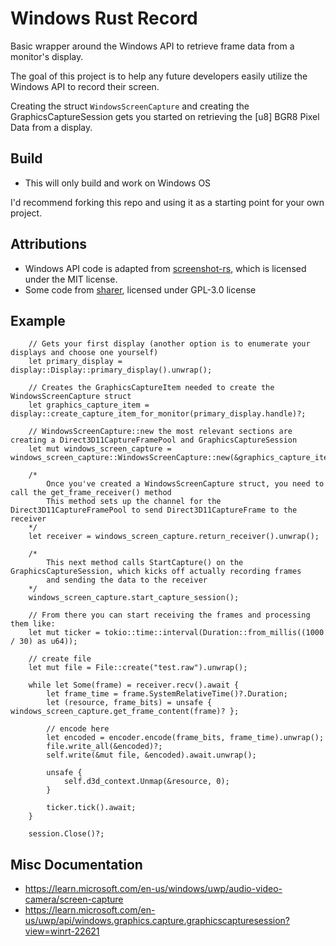 # Windows Rust Record
Basic wrapper around the Windows API to retrieve frame data from a monitor's display.

The goal of this project is to help any future developers easily utilize the Windows API to record their screen.

Creating the struct `WindowsScreenCapture` and creating the GraphicsCaptureSession gets you started on retrieving the [u8] BGR8 Pixel Data from a display.

## Build
* This will only build and work on Windows OS

I'd recommend forking this repo and using it as a starting point for your own project.

## Attributions
* Windows API code is adapted from [screenshot-rs](https://github.com/robmikh/screenshot-rs), which is licensed under the MIT license.
* Some code from [sharer](https://github.com/mira-screen-share/sharer), licensed under GPL-3.0 license


## Example
```
    // Gets your first display (another option is to enumerate your displays and choose one yourself)
    let primary_display = display::Display::primary_display().unwrap();

    // Creates the GraphicsCaptureItem needed to create the WindowsScreenCapture struct
    let graphics_capture_item = display::create_capture_item_for_monitor(primary_display.handle)?;
    
    // WindowsScreenCapture::new the most relevant sections are creating a Direct3D11CaptureFramePool and GraphicsCaptureSession 
    let mut windows_screen_capture = windows_screen_capture::WindowsScreenCapture::new(&graphics_capture_item)?;
    
    /*
        Once you've created a WindowsScreenCapture struct, you need to call the get_frame_receiver() method
        This method sets up the channel for the Direct3D11CaptureFramePool to send Direct3D11CaptureFrame to the receiver
    */
    let receiver = windows_screen_capture.return_receiver().unwrap();

    /*
        This next method calls StartCapture() on the GraphicsCaptureSession, which kicks off actually recording frames
        and sending the data to the receiver
    */
    windows_screen_capture.start_capture_session();

    // From there you can start receiving the frames and processing them like:
    let mut ticker = tokio::time::interval(Duration::from_millis((1000 / 30) as u64));
    
    // create file
    let mut file = File::create("test.raw").unwrap();

    while let Some(frame) = receiver.recv().await {
        let frame_time = frame.SystemRelativeTime()?.Duration;
        let (resource, frame_bits) = unsafe { windows_screen_capture.get_frame_content(frame)? };

        // encode here
        let encoded = encoder.encode(frame_bits, frame_time).unwrap();
        file.write_all(&encoded)?;
        self.write(&mut file, &encoded).await.unwrap();

        unsafe {
            self.d3d_context.Unmap(&resource, 0);
        }

        ticker.tick().await;
    }

    session.Close()?;
```

## Misc Documentation
* https://learn.microsoft.com/en-us/windows/uwp/audio-video-camera/screen-capture
* https://learn.microsoft.com/en-us/uwp/api/windows.graphics.capture.graphicscapturesession?view=winrt-22621
